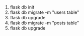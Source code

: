 1. flask db init
2. flask db migrate -m "users table"
3. flask db upgrade
2. flask db migrate -m "posts table"
3. flask db upgrade

